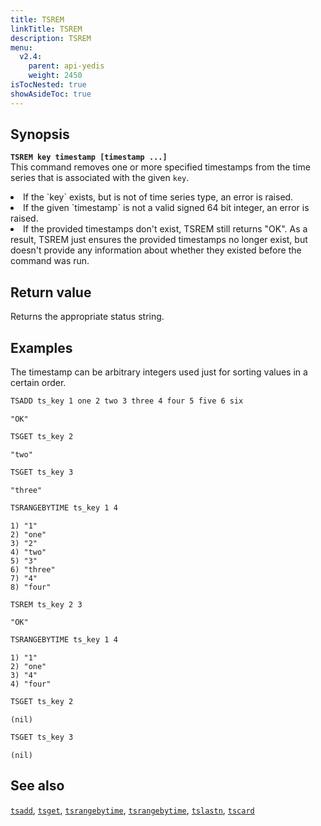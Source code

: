 ```yaml
---
title: TSREM
linkTitle: TSREM
description: TSREM
menu:
  v2.4:
    parent: api-yedis
    weight: 2450
isTocNested: true
showAsideToc: true
---
```


## Synopsis

<b>`TSREM key timestamp [timestamp ...]`</b><br>
This command removes one or more specified timestamps from the time series that is associated with the given `key`.
<li>If the `key` exists, but is not of time series type, an error is raised.</li>
<li>If the given `timestamp` is not a valid signed 64 bit integer, an error is raised.</li>
<li>If the provided timestamps don't exist, TSREM still returns "OK". As a result, TSREM just
ensures the provided timestamps no longer exist, but doesn't provide any information about whether
they existed before the command was run.</li>

## Return value

Returns the appropriate status string.

## Examples

The timestamp can be arbitrary integers used just for sorting values in a certain order.

```sh
TSADD ts_key 1 one 2 two 3 three 4 four 5 five 6 six
```

```
"OK"
```

```sh
TSGET ts_key 2
```

```
"two"
```

```sh
TSGET ts_key 3
```

```
"three"
```

```sh
TSRANGEBYTIME ts_key 1 4
```

```
1) "1"
2) "one"
3) "2"
4) "two"
5) "3"
6) "three"
7) "4"
8) "four"
```

```sh
TSREM ts_key 2 3
```

```
"OK"
```

```sh
TSRANGEBYTIME ts_key 1 4
```

```
1) "1"
2) "one"
3) "4"
4) "four"
```

```sh
TSGET ts_key 2
```

```
(nil)
```

```sh
TSGET ts_key 3
```

```
(nil)
```

## See also

[`tsadd`](../tsadd/), [`tsget`](../tsget/), [`tsrangebytime`](../tsrangebytime/),
[`tsrangebytime`](../tsrangebytime/), [`tslastn`](../tslastn/), [`tscard`](../tscard/)
